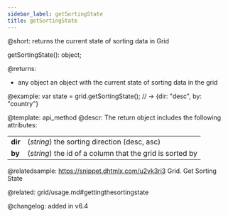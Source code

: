 ```yaml
---
sidebar_label: getSortingState
title: getSortingState
---          
```


@short: returns the current state of sorting data in Grid

getSortingState(): object;

@returns:
- any   object	  an object with the current state of sorting data in the grid

@example:
var state = grid.getSortingState(); 
// -> {dir: "desc", by: "country"}


@template: api_method
@descr:
The return object includes the following attributes:

<table class="webixdoc_links">
	<tbody>
        <tr>
			<td class="webixdoc_links0"><b>dir</b></td>
			<td>(<i>string</i>) the sorting direction (desc, asc)</td>
		</tr>
        <tr>
			<td class="webixdoc_links0"><b>by</b></td>
			<td>(<i>string</i>) the id of a column that the grid is sorted by</td>
		</tr>
    </tbody>
</table>

@relatedsample:
https://snippet.dhtmlx.com/u2vk3ri3	Grid. Get Sorting State


@related: grid/usage.md#gettingthesortingstate

@changelog:
added in v6.4

